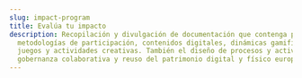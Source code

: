 ```yaml
---
slug: impact-program
title: Evalúa tu impacto
description: Recopilación y divulgación de documentación que contenga procesos y
  metodologías de participación, contenidos digitales, dinámicas gamificadas,
  juegos y actividades creativas. También el diseño de procesos y actividades de
  gobernanza colaborativa y reuso del patrimonio digital y físico europeo.
---
```


